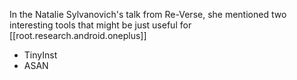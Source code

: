 In the Natalie Sylvanovich's talk from Re-Verse, she mentioned two interesting tools that might be just useful for [[root.research.android.oneplus]]
- TinyInst
- ASAN